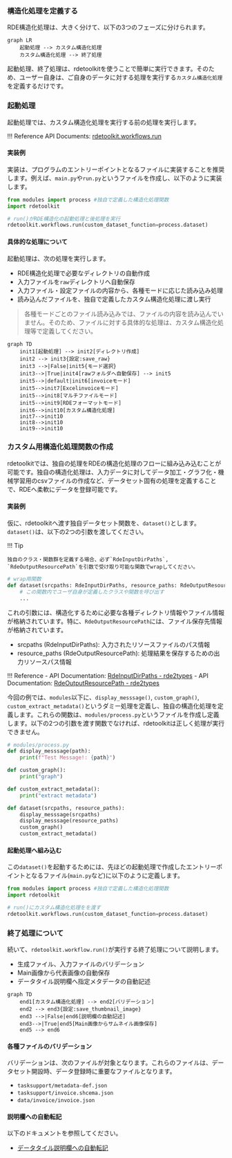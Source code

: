### 構造化処理を定義する

RDE構造化処理は、大きく分けて、以下の3つのフェーズに分けられます。

```mermaid
graph LR
    起動処理 --> カスタム構造化処理
    カスタム構造化処理 --> 終了処理
```

起動処理、終了処理は、rdetoolkitを使うことで簡単に実行できます。そのため、ユーザー自身は、ご自身のデータに対する処理を実行する`カスタム構造化処理`を定義するだけです。

### 起動処理

起動処理では、カスタム構造化処理を実行する前の処理を実行します。

!!! Reference
    API Documents: [rdetoolkit.workflows.run](rdetoolkit/workflows.md/#run)

#### 実装例

実装は、プログラムのエントリーポイントとなるファイルに実装することを推奨します。例えば、`main.py`や`run.py`というファイルを作成し、以下のように実装します。

```python
from modules import process #独自で定義した構造化処理関数
import rdetoolkit

# run()がRDE構造化の起動処理と後処理を実行
rdetoolkit.workflows.run(custom_dataset_function=process.dataset)
```

#### 具体的な処理について

起動処理は、次の処理を実行します。

- RDE構造化処理で必要なディレクトリの自動作成
- 入力ファイルを`raw`ディレクトリへ自動保存
- 入力ファイル・設定ファイルの内容から、各種モードに応じた読み込み処理
- 読み込んだファイルを、独自で定義したカスタム構造化処理に渡し実行

> 各種モードごとのファイル読み込みでは、ファイルの内容を読み込んでいません。そのため、ファイルに対する具体的な処理は、カスタム構造化処理等で定義してください。

```mermaid
graph TD
    init1[起動処理] --> init2[ディレクトリ作成]
    init2 --> init3{設定:save_raw}
    init3 -->|False|init5{モード選択}
    init3-->|True|init4[rawフォルダへ自動保存] --> init5
    init5-->|default|init6[invoiceモード]
    init5-->init7[Excelinvoiceモード]
    init5-->init8[マルチファイルモード]
    init5-->init9[RDEフォーマットモード]
    init6-->init10[カスタム構造化処理]
    init7-->init10
    init8-->init10
    init9-->init10
```

### カスタム用構造化処理関数の作成

rdetoolkitでは、独自の処理をRDEの構造化処理のフローに組み込み込むことが可能です。独自の構造化処理は、入力データに対してデータ加工・グラフ化・機械学習用のcsvファイルの作成など、データセット固有の処理を定義することで、RDEへ柔軟にデータを登録可能です。

#### 実装例

仮に、rdetoolkitへ渡す独自データセット関数を、`dataset()`とします。`dataset()`は、以下の2つの引数を渡してください。

!!! Tip

    独自のクラス・関数群を定義する場合、必ず`RdeInputDirPaths`, `RdeOutputResourcePath`を引数で受け取り可能な関数でwrapしてください。

```python
# wrap用関数
def dataset(srcpaths: RdeInputDirPaths, resource_paths: RdeOutputResourcePath):
    # この関数内でユーザ自身が定義したクラスや関数を呼び出す
    ...
```

これの引数には、構造化するために必要な各種ディレクトリ情報やファイル情報が格納されています。特に、`RdeOutputResourcePath`には、ファイル保存先情報が格納されています。

- srcpaths (RdeInputDirPaths): 入力されたリソースファイルのパス情報
- resource_paths (RdeOutputResourcePath): 処理結果を保存するための出力リソースパス情報

!!! Reference
    - API Documentation: [RdeInputDirPaths - rde2types](rdetoolkit/models/rde2types.md/#rdeinputdirpaths)
    - API Documentation: [RdeOutputResourcePath - rde2types](rdetoolkit/models/rde2types.md/#rdeoutputresourcepath)

今回の例では、`modules`以下に、`display_messsage()`, `custom_graph()`, `custom_extract_metadata()`というダミー処理を定義し、独自の構造化処理を定義します。これらの関数は、`modules/process.py`というファイルを作成し定義します。以下の2つの引数を渡す関数でなければ、rdetoolkitは正しく処理が実行できません。

```python
# modules/process.py
def display_messsage(path):
    print(f"Test Message!: {path}")

def custom_graph():
    print("graph")

def custom_extract_metadata():
    print("extract metadata")

def dataset(srcpaths, resource_paths):
    display_messsage(srcpaths)
    display_messsage(resource_paths)
    custom_graph()
    custom_extract_metadata()
```

#### 起動処理へ組み込む

この`dataset()`を起動するためには、先ほどの起動処理で作成したエントリーポイントとなるファイル(`main.py`など)に以下のように定義します。

```python
from modules import process #独自で定義した構造化処理関数
import rdetoolkit

# run()にカスタム構造化処理をを渡す
rdetoolkit.workflows.run(custom_dataset_function=process.dataset)
```

### 終了処理について

続いて、`rdetoolkit.workflow.run()`が実行する終了処理について説明します。

- 生成ファイル、入力ファイルのバリデーション
- Main画像から代表画像の自動保存
- データタイル説明欄へ指定メタデータの自動記述

```mermaid
graph TD
    end1[カスタム構造化処理] --> end2[バリデーション]
    end2 --> end3{設定:save_thumbnail_image}
    end3 -->|False|end6[説明欄の自動記述]
    end3-->|True|end5[Main画像からサムネイル画像保存]
    end5 --> end6
```

#### 各種ファイルのバリデーション

バリデーションは、次のファイルが対象となります。これらのファイルは、データセット開設時、データ登録時に重要なファイルとなります。

- `tasksupport/metadata-def.json`
- `tasksupport/invoice.shcema.json`
- `data/invoice/invoice.json`

#### 説明欄への自動転記

以下のドキュメントを参照してください。

- [データタイル説明欄への自動転記](feature_description.md)
